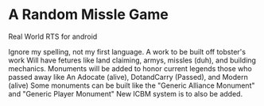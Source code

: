 # A Random Missle Game
Real World RTS for android

Ignore my spelling, not my first language.
A work to be built off tobster's work
Will have fetures like land claiming, armys, missles (duh), and building mechanics.
Monuments will be added to honor current legends those who passed away like An Adocate (alive), DotandCarry (Passed), and Modern (alive)
Some monuments can be built like the "Generic Alliance Monument" and "Generic Player Monument"
New ICBM system is to also be added.

